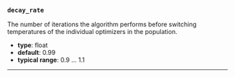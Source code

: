 ### `decay_rate`

The number of iterations the algorithm performs before switching 
temperatures of the individual optimizers in the population.

  - **type**: float
  - **default**: 0.99
  - **typical range**: 0.9 ... 1.1

---